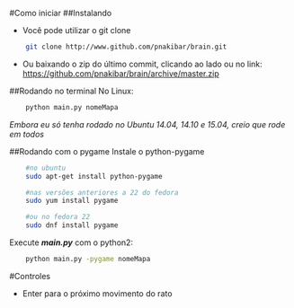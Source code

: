 #Como iniciar
##Instalando
* Você pode utilizar o git clone
```bash
	git clone http://www.github.com/pnakibar/brain.git
```

* Ou baixando o zip do último commit, clicando ao lado ou no link:
https://github.com/pnakibar/brain/archive/master.zip


##Rodando no terminal
No Linux:
```bash
	python main.py nomeMapa
```
*Embora eu só tenha rodado no Ubuntu 14.04, 14.10 e 15.04, creio que rode em todos*

##Rodando com o pygame
Instale o python-pygame
```bash
	#no ubuntu
	sudo apt-get install python-pygame

	#nas versões anteriores a 22 do fedora
	sudo yum install pygame

	#ou no fedora 22
	sudo dnf install pygame
```
Execute ***main.py*** com o python2:
```bash
	python main.py -pygame nomeMapa
```

#Controles
- Enter para o próximo movimento do rato
